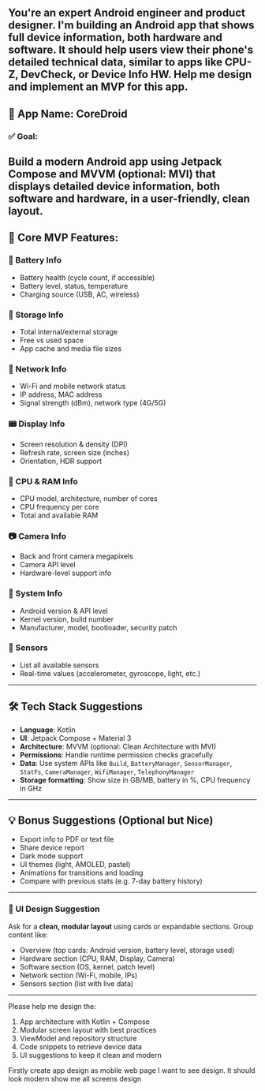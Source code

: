 You're an expert Android engineer and product designer. I'm building an Android app that shows full device information, both hardware and software. It should help users view their phone's detailed technical data, similar to apps like CPU-Z, DevCheck, or Device Info HW.
Help me design and implement an MVP for this app.
---
## 🎯 App Name: CoreDroid
### ✅ Goal:
Build a modern Android app using **Jetpack Compose** and **MVVM** (optional: MVI) that displays detailed **device information**, both software and hardware, in a user-friendly, clean layout.
---
## 📱 Core MVP Features:
### 🔋 Battery Info
- Battery health (cycle count, if accessible)
- Battery level, status, temperature
- Charging source (USB, AC, wireless)
### 💾 Storage Info
- Total internal/external storage
- Free vs used space
- App cache and media file sizes
### 📶 Network Info
- Wi-Fi and mobile network status
- IP address, MAC address
- Signal strength (dBm), network type (4G/5G)
### 📟 Display Info
- Screen resolution & density (DPI)
- Refresh rate, screen size (inches)
- Orientation, HDR support
### 🧠 CPU & RAM Info
- CPU model, architecture, number of cores
- CPU frequency per core
- Total and available RAM
### 📷 Camera Info
- Back and front camera megapixels
- Camera API level
- Hardware-level support info
### 🔐 System Info
- Android version & API level
- Kernel version, build number
- Manufacturer, model, bootloader, security patch
### 📲 Sensors
- List all available sensors
- Real-time values (accelerometer, gyroscope, light, etc.)
---
## 🛠️ Tech Stack Suggestions
- **Language**: Kotlin
- **UI**: Jetpack Compose + Material 3
- **Architecture**: MVVM (optional: Clean Architecture with MVI)
- **Permissions**: Handle runtime permission checks gracefully
- **Data**: Use system APIs like `Build`, `BatteryManager`, `SensorManager`, `StatFs`, `CameraManager`, `WifiManager`, `TelephonyManager`
- **Storage formatting**: Show size in GB/MB, battery in %, CPU frequency in GHz
---
## 💡 Bonus Suggestions (Optional but Nice)
- Export info to PDF or text file
- Share device report
- Dark mode support
- UI themes (light, AMOLED, pastel)
- Animations for transitions and loading
- Compare with previous stats (e.g. 7-day battery history)
---
### 🎨 UI Design Suggestion
Ask for a **clean, modular layout** using cards or expandable sections. Group content like:
- Overview (top cards: Android version, battery level, storage used)
- Hardware section (CPU, RAM, Display, Camera)
- Software section (OS, kernel, patch level)
- Network section (Wi-Fi, mobile, IPs)
- Sensors section (list with live data)
---
Please help me design the:
1. App architecture with Kotlin + Compose
2. Modular screen layout with best practices
3. ViewModel and repository structure
4. Code snippets to retrieve device data
5. UI suggestions to keep it clean and modern

Firstly create app design as mobile web page I want to see design. It should look modern show me all screens design
